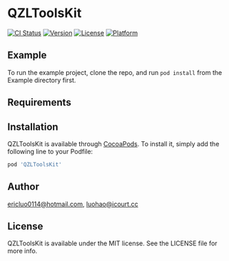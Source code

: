 # QZLToolsKit

[![CI Status](http://img.shields.io/travis/ericluo0114@hotmail.com/QZLToolsKit.svg?style=flat)](https://travis-ci.org/ericluo0114@hotmail.com/QZLToolsKit)
[![Version](https://img.shields.io/cocoapods/v/QZLToolsKit.svg?style=flat)](http://cocoapods.org/pods/QZLToolsKit)
[![License](https://img.shields.io/cocoapods/l/QZLToolsKit.svg?style=flat)](http://cocoapods.org/pods/QZLToolsKit)
[![Platform](https://img.shields.io/cocoapods/p/QZLToolsKit.svg?style=flat)](http://cocoapods.org/pods/QZLToolsKit)

## Example

To run the example project, clone the repo, and run `pod install` from the Example directory first.

## Requirements

## Installation

QZLToolsKit is available through [CocoaPods](http://cocoapods.org). To install
it, simply add the following line to your Podfile:

```ruby
pod 'QZLToolsKit'
```

## Author

ericluo0114@hotmail.com, luohao@icourt.cc

## License

QZLToolsKit is available under the MIT license. See the LICENSE file for more info.
